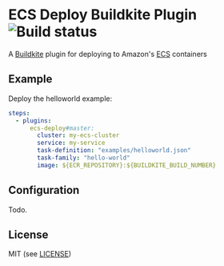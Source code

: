 # ECS Deploy Buildkite Plugin ![Build status](https://badge.buildkite.com/3a4b0903b26c979f265c049c932fb4ff3c055af7a199a17216.svg)

A [Buildkite](https://buildkite.com/) plugin for deploying to Amazon's [ECS][] containers

## Example

Deploy the helloworld example:

```yml
steps:
  - plugins:
      ecs-deploy#master:
        cluster: my-ecs-cluster
        service: my-service
        task-definition: "examples/helloworld.json"
        task-family: "hello-world"
        image: ${ECR_REPOSITORY}:${BUILDKITE_BUILD_NUMBER}
```

## Configuration

Todo.


## License

MIT (see [LICENSE](LICENSE))


[ECS]: https://aws.amazon.com/ecs/
